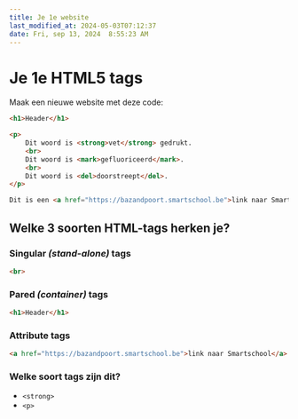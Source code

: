 ```yaml
---
title: Je 1e website
last_modified_at: 2024-05-03T07:12:37
date: Fri, sep 13, 2024  8:55:23 AM
---
```


# Je 1e HTML5 tags

Maak een nieuwe website met deze code:
```html 
<h1>Header</h1>

<p>
    Dit woord is <strong>vet</strong> gedrukt.
    <br>
    Dit woord is <mark>gefluoriceerd</mark>.
    <br>
    Dit woord is <del>doorstreept</del>.
</p>

Dit is een <a href="https://bazandpoort.smartschool.be">link naar Smartschool</a>.
```

## Welke 3 soorten HTML-tags herken je?

### Singular *(stand-alone)* tags

```html 
<br>
```

### Pared *(container)* tags

```html
<h1>Header</h1>
```

### Attribute tags

```html 
<a href="https://bazandpoort.smartschool.be">link naar Smartschool</a>.
```

### Welke soort tags zijn dit?

- `<strong>`
- `<p>`
